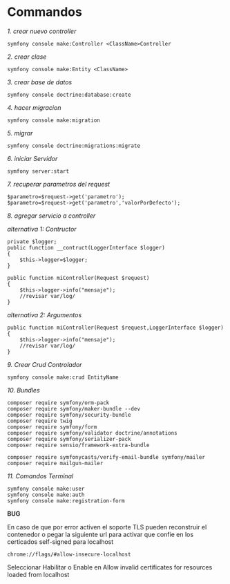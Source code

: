 # **Commandos**

*1. crear nuevo controller*
```
symfony console make:Controller <ClassName>Controller
```

*2. crear clase*
```
symfony console make:Entity <ClassName>
```

*3. crear base de datos*
```
symfony console doctrine:database:create
```
*4. hacer migracion*
```
symfony console make:migration
```
*5. migrar*
```
symfony console doctrine:migrations:migrate
```
*6. iniciar Servidor*
```
symfony server:start
```
*7. recuperar parametros del request*
```
$parametro=$request->get('parametro');
$parametro=$request->get('parametro','valorPorDefecto');
```
*8. agregar servicio a controller*

_alternativa 1: Contructor_
```
private $logger;
public function __contruct(LoggerInterface $logger)
{
    $this->logger=$logger;
}

public function miController(Request $request)
{
    $this->logger->info("mensaje");
    //revisar var/log/
}
```
_alternativa 2: Argumentos_
```
public function miController(Request $request,LoggerInterface $logger)
{
    $this->logger->info("mensaje");
    //revisar var/log/
}
```
*9. Crear Crud Controlador*
```
symfony console make:crud EntityName
```
*10. Bundles*
```
composer require symfony/orm-pack
composer require symfony/maker-bundle --dev
composer require symfony/security-bundle
composer require twig
composer require symfony/form
composer require symfony/validator doctrine/annotations
composer require symfony/serializer-pack
composer require sensio/framework-extra-bundle

composer require symfonycasts/verify-email-bundle symfony/mailer
composer require mailgun-mailer
```
*11. Comandos Terminal*
```
symfony console make:user
symfony console make:auth
symfony console make:registration-form
```


**BUG**

En caso de que por error activen el soporte TLS pueden reconstruir el contenedor o pegar la siguiente url
para activar que confie en los certicados self-signed para localhost
```
chrome://flags/#allow-insecure-localhost
```
Seleccionar Habilitar o Enable en Allow invalid certificates for resources loaded from localhost
